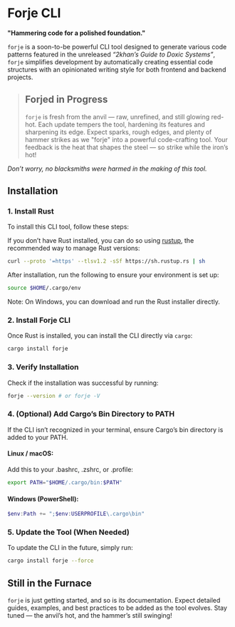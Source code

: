 # Forje CLI

**"Hammering code for a polished foundation."**

`forje` is a soon-to-be powerful CLI tool designed to generate various code patterns featured in the unreleased *“2khan’s Guide to Doxic Systems”*, `forje` simplifies development by automatically creating essential code structures with an opinionated writing style for both frontend and backend projects.

> ## Forjed in Progress
>
>`forje` is fresh from the anvil — raw, unrefined, and still glowing red-hot. Each update tempers the tool, hardening its features and sharpening its edge. Expect sparks, rough edges, and plenty of hammer strikes as we "forje" into a powerful code-crafting tool. Your feedback is the heat that shapes the steel — so strike while the iron’s hot!

*Don’t worry, no blacksmiths were harmed in the making of this tool.*

## Installation

### 1. Install Rust

To install this CLI tool, follow these steps:

If you don’t have Rust installed, you can do so using [rustup](https://rustup.rs/), the recommended way to manage Rust versions:

```sh
curl --proto '=https' --tlsv1.2 -sSf https://sh.rustup.rs | sh
```

After installation, run the following to ensure your environment is set up:

```sh
source $HOME/.cargo/env
```

Note: On Windows, you can download and run the Rust installer directly.

### 2. Install Forje CLI

Once Rust is installed, you can install the CLI directly via `cargo`:

```sh
cargo install forje
```

### 3. Verify Installation

Check if the installation was successful by running:

```sh
forje --version # or forje -V
```

### 4. (Optional) Add Cargo’s Bin Directory to PATH

If the CLI isn’t recognized in your terminal, ensure Cargo’s bin directory is added to your PATH.

#### Linux / macOS:
Add this to your .bashrc, .zshrc, or .profile:

```sh
export PATH="$HOME/.cargo/bin:$PATH"
```

#### Windows (PowerShell):

```powershell
$env:Path += ";$env:USERPROFILE\.cargo\bin"
```

### 5. Update the Tool (When Needed)

To update the CLI in the future, simply run:

```sh
cargo install forje --force
```

## Still in the Furnace

`forje` is just getting started, and so is its documentation. Expect detailed guides, examples, and best practices to be added as the tool evolves. Stay tuned — the anvil’s hot, and the hammer’s still swinging!